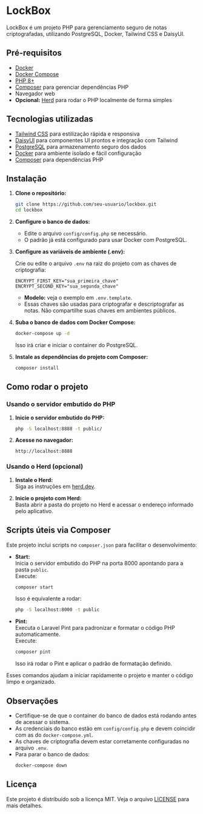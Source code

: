 # LockBox

LockBox é um projeto PHP para gerenciamento seguro de notas criptografadas, utilizando PostgreSQL, Docker, Tailwind CSS e DaisyUI.

## Pré-requisitos

- [Docker](https://www.docker.com/get-started)
- [Docker Compose](https://docs.docker.com/compose/)
- [PHP 8+](https://www.php.net/downloads.php)
- [Composer](https://getcomposer.org/) para gerenciar dependências PHP
- Navegador web
- **Opcional:** [Herd](https://herd.dev/) para rodar o PHP localmente de forma simples

## Tecnologias utilizadas

- [Tailwind CSS](https://tailwindcss.com/) para estilização rápida e responsiva
- [DaisyUI](https://daisyui.com/) para componentes UI prontos e integração com Tailwind
- [PostgreSQL](https://www.postgresql.org/) para armazenamento seguro dos dados
- [Docker](https://www.docker.com/) para ambiente isolado e fácil configuração
- [Composer](https://getcomposer.org/) para dependências PHP

## Instalação

1. **Clone o repositório:**

   ```sh
   git clone https://github.com/seu-usuario/lockbox.git
   cd lockbox
   ```

2. **Configure o banco de dados:**

   - Edite o arquivo `config/config.php` se necessário.
   - O padrão já está configurado para usar Docker com PostgreSQL.

3. **Configure as variáveis de ambiente (.env):**

   Crie ou edite o arquivo `.env` na raiz do projeto com as chaves de criptografia:

   ```
   ENCRYPT_FIRST_KEY="sua_primeira_chave"
   ENCRYPT_SECOND_KEY="sua_segunda_chave"
   ```

   - **Modelo:** veja o exemplo em `.env.template`.
   - Essas chaves são usadas para criptografar e descriptografar as notas. Não compartilhe suas chaves em ambientes públicos.

4. **Suba o banco de dados com Docker Compose:**

   ```sh
   docker-compose up -d
   ```

   Isso irá criar e iniciar o container do PostgreSQL.

5. **Instale as dependências do projeto com Composer:**
   ```sh
   composer install
   ```

## Como rodar o projeto

### Usando o servidor embutido do PHP

1. **Inicie o servidor embutido do PHP:**

   ```sh
   php -S localhost:8888 -t public/
   ```

2. **Acesse no navegador:**
   ```
   http://localhost:8888
   ```

### Usando o Herd (opcional)

1. **Instale o Herd:**  
   Siga as instruções em [herd.dev](https://herd.dev/).

2. **Inicie o projeto com Herd:**  
   Basta abrir a pasta do projeto no Herd e acessar o endereço informado pelo aplicativo.

## Scripts úteis via Composer

Este projeto inclui scripts no `composer.json` para facilitar o desenvolvimento:

- **Start:**  
  Inicia o servidor embutido do PHP na porta 8000 apontando para a pasta `public`.  
  Execute:

  ```sh
  composer start
  ```

  Isso é equivalente a rodar:

  ```sh
  php -S localhost:8000 -t public
  ```

- **Pint:**  
  Executa o Laravel Pint para padronizar e formatar o código PHP automaticamente.  
  Execute:
  ```sh
  composer pint
  ```
  Isso irá rodar o Pint e aplicar o padrão de formatação definido.

Esses comandos ajudam a iniciar rapidamente o projeto e manter o código limpo e organizado.

## Observações

- Certifique-se de que o container do banco de dados está rodando antes de acessar o sistema.
- As credenciais do banco estão em `config/config.php` e devem coincidir com as do `docker-compose.yml`.
- As chaves de criptografia devem estar corretamente configuradas no arquivo `.env`.
- Para parar o banco de dados:
  ```sh
  docker-compose down
  ```

## Licença

Este projeto é distribuído sob a licença MIT. Veja o arquivo [LICENSE](LICENSE) para mais detalhes.
